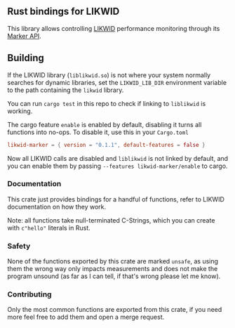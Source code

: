 ## Rust bindings for LIKWID 

This library allows controlling [LIKWID](https://hpc.fau.de/research/tools/likwid/) performance monitoring
through its [Marker API](https://github.com/RRZE-HPC/likwid/wiki/TutorialMarkerC).

## Building

If the LIKWID library (`liblikwid.so`) is not where your system normally searches for dynamic libraries,
set the `LIKWID_LIB_DIR` environment variable to the path containing the `likwid` library.

You can run `cargo test` in this repo to check if linking to `liblikwid` is working.

The cargo feature `enable` is enabled by default, disabling it turns all functions into no-ops. 
To disable it, use this in your `Cargo.toml`

```toml
likwid-marker = { version = "0.1.1", default-features = false }
```

Now all LIKWID calls are disabled and `liblikwid` is not linked by default,
and you can enable them by passing `--features likwid-marker/enable` to cargo.

### Documentation

This crate just provides bindings for a handful of functions, refer to LIKWID documentation on how they work.

Note: all functions take null-terminated C-Strings, which you can create with `c"hello"` literals in Rust.

### Safety

None of the functions exported by this crate are marked `unsafe`, as using them the wrong way only impacts measurements
and does not make the program unsound (as far as I can tell, if that's wrong please let me know).

### Contributing

Only the most common functions are exported from this crate, if you need more feel free to add them and open a merge request.
